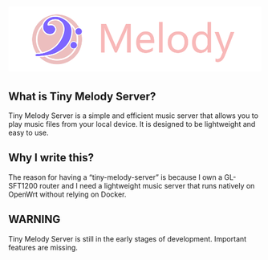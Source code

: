 # ![Tiny Melody Server](title.png)

## What is Tiny Melody Server?

Tiny Melody Server is a simple and efficient music server that allows you to play music files from your local device. It is designed to be lightweight and easy to use.

## Why I write this?

The reason for having a “tiny-melody-server” is because I own a GL-SFT1200 router and I need a lightweight music server that runs natively on OpenWrt without relying on Docker.

## WARNING

Tiny Melody Server is still in the early stages of development. Important features are missing.
